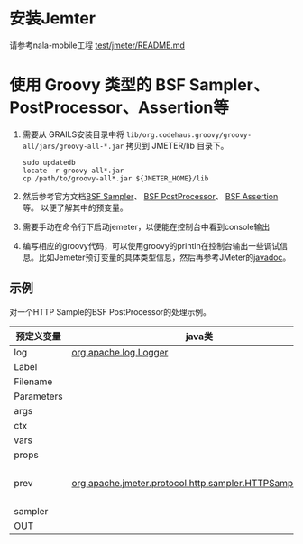 

# 安装Jemter
请参考nala-mobile工程 [test/jmeter/README.md](http://git.lizi.com/pd/nala-mobile/tree/public/test/jmeter)


# 使用 Groovy 类型的  BSF Sampler、PostProcessor、Assertion等
1. 需要从 GRAILS安装目录中将 `lib/org.codehaus.groovy/groovy-all/jars/groovy-all-*.jar` 拷贝到 JMETER/lib 目录下。

    ```
    sudo updatedb
    locate -r groovy-all*.jar
    cp /path/to/groovy-all*.jar ${JMETER_HOME}/lib
    ```
2. 然后参考官方文档[BSF Sampler](http://jmeter.apache.org/usermanual/component_reference.html#BSF_Sampler)、
[BSF PostProcessor](http://jmeter.apache.org/usermanual/component_reference.html#BSF_PostProcessor)、
[BSF Assertion](http://jmeter.apache.org/usermanual/component_reference.html#BSF_Assertion)等。
以便了解其中的预变量。
3. 需要手动在命令行下启动jemeter，以便能在控制台中看到console输出
4. 编写相应的groovy代码，可以使用groovy的println在控制台输出一些调试信息。比如Jemeter预订变量的具体类型信息，然后再参考JMeter的[javadoc](http://jmeter.apache.org/api/index.html)。


## 示例
对一个HTTP Sample的BSF PostProcessor的处理示例。

|预定义变量|java类|说明 |
|---------|-----------|---|
|log| [org.apache.log.Logger](http://excalibur.apache.org/apidocs/org/apache/log/Logger.html)||
|Label|||
|Filename|||
|Parameters|||
|args|||
|ctx |||
|vars |||
|props |||
|prev|[ org.apache.jmeter.protocol.http.sampler.HTTPSampleResult](http://jmeter.apache.org/api/org/apache/jmeter/protocol/http/sampler/HTTPSampleResult.html)|sampler的执行结果|
|sampler|||
|OUT|||